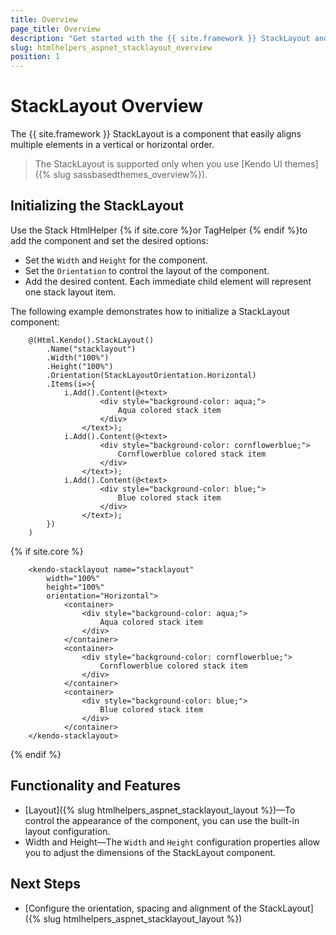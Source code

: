 ```yaml
---
title: Overview
page_title: Overview
description: "Get started with the {{ site.framework }} StackLayout and learn about its features and how to initialize the component."
slug: htmlhelpers_aspnet_stacklayout_overview
position: 1
---
```


# StackLayout Overview

The {{ site.framework }} StackLayout is a component that easily aligns multiple elements in a vertical or horizontal order.

> The StackLayout is supported only when you use [Kendo UI themes]({% slug sassbasedthemes_overview%}).

## Initializing the StackLayout

Use the Stack HtmlHelper {% if site.core %}or TagHelper {% endif %}to add the component and set the desired options:

* Set the `Width` and `Height` for the component.
* Set the `Orientation` to control the layout of the component.
* Add the desired content. Each immediate child element will represent one stack layout item.

The following example demonstrates how to initialize a StackLayout component:

```HTMLHelper
    @(Html.Kendo().StackLayout()
        .Name("stacklayout")
        .Width("100%")
        .Height("100%")
        .Orientation(StackLayoutOrientation.Horizontal)
        .Items(i=>{
            i.Add().Content(@<text>
                    <div style="background-color: aqua;">
                        Aqua colored stack item
                    </div>
                </text>);
            i.Add().Content(@<text>
                    <div style="background-color: cornflowerblue;">
                        Cornflowerblue colored stack item
                    </div>
                </text>);
            i.Add().Content(@<text>
                    <div style="background-color: blue;">
                        Blue colored stack item
                    </div>
                </text>);
        })
    )
```
{% if site.core %}
```TagHelper
    <kendo-stacklayout name="stacklayout"
        width="100%"
        height="100%"
        orientation="Horizontal">
            <container>
                <div style="background-color: aqua;">
                    Aqua colored stack item
                </div>
            </container>
            <container>
                <div style="background-color: cornflowerblue;">
                    Cornflowerblue colored stack item
                </div>
            </container>
            <container>
                <div style="background-color: blue;">
                    Blue colored stack item
                </div>
            </container>
    </kendo-stacklayout>
```
{% endif %}

## Functionality and Features

* [Layout]({% slug htmlhelpers_aspnet_stacklayout_layout %})—To control the appearance of the component, you can use the built-in layout configuration.
* Width and Height—The `Width` and `Height` configuration properties allow you to adjust the dimensions of the StackLayout component.

## Next Steps

* [Configure the orientation, spacing and alignment of the StackLayout]({% slug htmlhelpers_aspnet_stacklayout_layout %})
